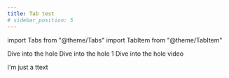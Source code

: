 ```yaml
---
title: Tab test
# sidebar_position: 5
---
```


import Tabs from "@theme/Tabs"
import TabItem from "@theme/TabItem"

<Tabs>
    <TabItem value="book" label="Book" default>
        Dive into the hole
    </TabItem>
    <TabItem value="audio" label="Audio" >
        Dive into the hole 1
    </TabItem>
    <TabItem value="video" label="Video" >
        Dive into the hole video
    </TabItem>
</Tabs>

I'm just a ttext
